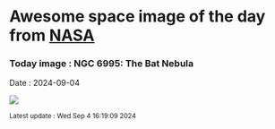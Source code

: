 
# Awesome space image of the day from [NASA](https://api.nasa.gov/)

### Today image : NGC 6995: The Bat Nebula
Date : 2024-09-04

![](https://apod.nasa.gov/apod/image/2409/Bat_Taivalnaa_960.jpg)

<small>Latest update : Wed Sep  4 16:19:09 2024</small>
        